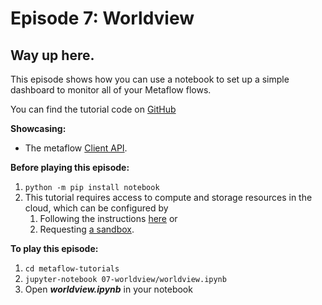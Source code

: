 # Episode 7: Worldview

## Way up here.

This episode shows how you can use a notebook to set up a simple dashboard to monitor all of your Metaflow flows.

You can find the tutorial code on [GitHub](https://github.com/Netflix/metaflow/tree/master/metaflow/tutorials/07-worldview)

**Showcasing:**

- The metaflow [Client API](../../../metaflow/client).

**Before playing this episode:**

1. `python -m pip install notebook`
2. This tutorial requires access to compute and storage resources in the cloud, which can be configured by
   1. Following the instructions [here](https://outerbounds.com/docs/engineering-welcome/) or
   2. Requesting [a sandbox](https://outerbounds.com/docs/sandbox/).

**To play this episode:**

1. `cd metaflow-tutorials`
2. `jupyter-notebook 07-worldview/worldview.ipynb`
3. Open _**worldview.ipynb**_ in your notebook

<TutorialsLink link="../../tutorials"/>
